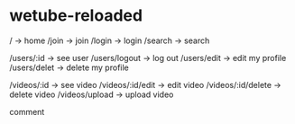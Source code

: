 # wetube-reloaded

/ -> home
/join -> join
/login -> login
/search -> search

/users/:id -> see user
/users/logout -> log out
/users/edit -> edit my profile
/users/delet -> delete my profile

/videos/:id -> see video
/videos/:id/edit -> edit video
/videos/:id/delete -> delete video
/videos/upload -> upload video

comment
